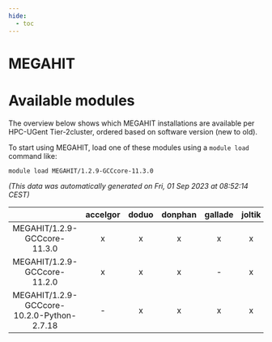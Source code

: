 ```yaml
---
hide:
  - toc
---
```


MEGAHIT
=======

# Available modules


The overview below shows which MEGAHIT installations are available per HPC-UGent Tier-2cluster, ordered based on software version (new to old).

To start using MEGAHIT, load one of these modules using a `module load` command like:

```shell
module load MEGAHIT/1.2.9-GCCcore-11.3.0
```

*(This data was automatically generated on Fri, 01 Sep 2023 at 08:52:14 CEST)*  

| |accelgor|doduo|donphan|gallade|joltik|skitty|swalot|victini|
| :---: | :---: | :---: | :---: | :---: | :---: | :---: | :---: | :---: |
|MEGAHIT/1.2.9-GCCcore-11.3.0|x|x|x|x|x|x|x|x|
|MEGAHIT/1.2.9-GCCcore-11.2.0|x|x|x|-|x|x|x|x|
|MEGAHIT/1.2.9-GCCcore-10.2.0-Python-2.7.18|-|x|x|x|x|x|x|x|
